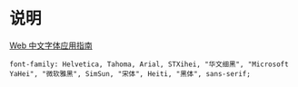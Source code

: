 说明
============

[Web 中文字体应用指南](https://ruby-china.org/topics/14005)

```
font-family: Helvetica, Tahoma, Arial, STXihei, "华文细黑", "Microsoft YaHei", "微软雅黑", SimSun, "宋体", Heiti, "黑体", sans-serif;
```